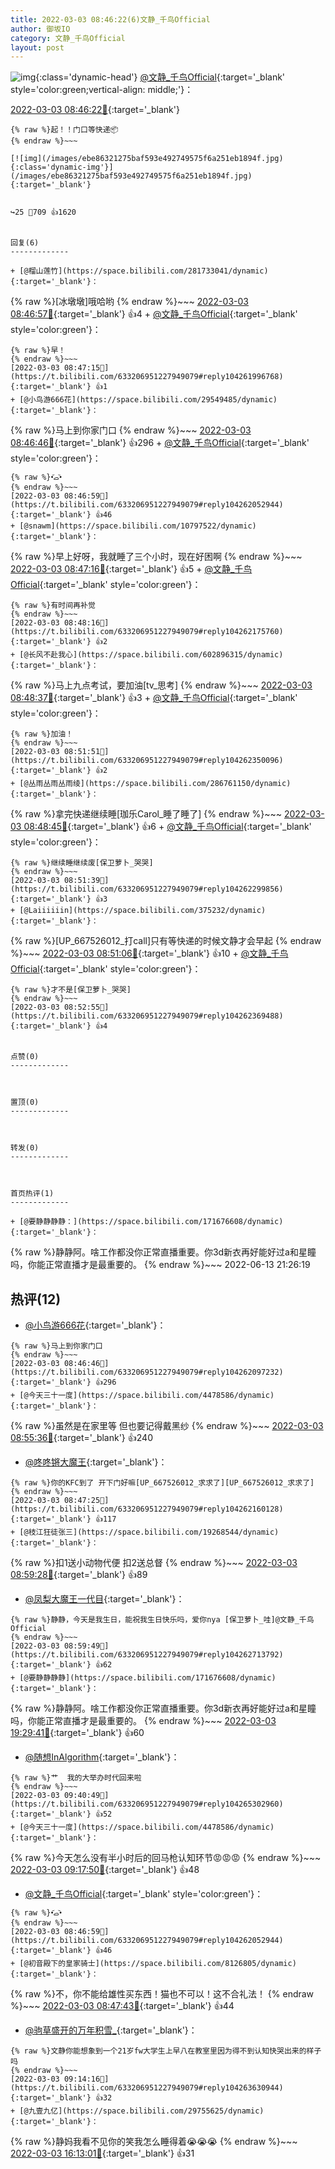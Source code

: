 ```yaml
---
title: 2022-03-03 08:46:22(6)文静_千鸟Official
author: 御坂IO
category: 文静_千鸟Official
layout: post
---
```


![img](/images/ac7482ed1b9a7f203dc68c0c4a77c488a27b108a.jpg){:class='dynamic-head'}
[@文静_千鸟Official](https://space.bilibili.com/667526012/dynamic){:target='_blank' style='color:green;vertical-align: middle;'}：

[2022-03-03 08:46:22🔗](https://t.bilibili.com/633206951227949079){:target='_blank'}

~~~
{% raw %}起！！门口等快递📦
{% endraw %}~~~

[![img](/images/ebe86321275baf593e492749575f6a251eb1894f.jpg){:class='dynamic-img'}](/images/ebe86321275baf593e492749575f6a251eb1894f.jpg){:target='_blank'}


↪️25 💬709 👍1620


回复(6)
-------------

+ [@榴山莲竹](https://space.bilibili.com/281733041/dynamic){:target='_blank'}：
~~~
{% raw %}[冰墩墩]哦哈哟
{% endraw %}~~~
[2022-03-03 08:46:57🔗](https://t.bilibili.com/633206951227949079#reply104262052208){:target='_blank'} 👍4
    + [@文静_千鸟Official](https://space.bilibili.com/667526012/dynamic){:target='_blank' style='color:green'}：
~~~
{% raw %}早！
{% endraw %}~~~
[2022-03-03 08:47:15🔗](https://t.bilibili.com/633206951227949079#reply104261996768){:target='_blank'} 👍1
+ [@小鸟游666花](https://space.bilibili.com/29549485/dynamic){:target='_blank'}：
~~~
{% raw %}马上到你家门口
{% endraw %}~~~
[2022-03-03 08:46:46🔗](https://t.bilibili.com/633206951227949079#reply104262097232){:target='_blank'} 👍296
    + [@文静_千鸟Official](https://space.bilibili.com/667526012/dynamic){:target='_blank' style='color:green'}：
~~~
{% raw %}•᷄ࡇ•᷅
{% endraw %}~~~
[2022-03-03 08:46:59🔗](https://t.bilibili.com/633206951227949079#reply104262052944){:target='_blank'} 👍46
+ [@snawm](https://space.bilibili.com/10797522/dynamic){:target='_blank'}：
~~~
{% raw %}早上好呀，我就睡了三个小时，现在好困啊
{% endraw %}~~~
[2022-03-03 08:47:16🔗](https://t.bilibili.com/633206951227949079#reply104262106832){:target='_blank'} 👍5
    + [@文静_千鸟Official](https://space.bilibili.com/667526012/dynamic){:target='_blank' style='color:green'}：
~~~
{% raw %}有时间再补觉
{% endraw %}~~~
[2022-03-03 08:48:16🔗](https://t.bilibili.com/633206951227949079#reply104262175760){:target='_blank'} 👍2
+ [@长风不赴我心](https://space.bilibili.com/602896315/dynamic){:target='_blank'}：
~~~
{% raw %}马上九点考试，要加油[tv_思考]
{% endraw %}~~~
[2022-03-03 08:48:37🔗](https://t.bilibili.com/633206951227949079#reply104262131312){:target='_blank'} 👍3
    + [@文静_千鸟Official](https://space.bilibili.com/667526012/dynamic){:target='_blank' style='color:green'}：
~~~
{% raw %}加油！
{% endraw %}~~~
[2022-03-03 08:51:51🔗](https://t.bilibili.com/633206951227949079#reply104262350096){:target='_blank'} 👍2
+ [@丛雨丛雨丛雨绫](https://space.bilibili.com/286761150/dynamic){:target='_blank'}：
~~~
{% raw %}拿完快递继续睡[珈乐Carol_睡了睡了]
{% endraw %}~~~
[2022-03-03 08:48:45🔗](https://t.bilibili.com/633206951227949079#reply104262133680){:target='_blank'} 👍6
    + [@文静_千鸟Official](https://space.bilibili.com/667526012/dynamic){:target='_blank' style='color:green'}：
~~~
{% raw %}继续睡继续废[保卫萝卜_哭哭]
{% endraw %}~~~
[2022-03-03 08:51:39🔗](https://t.bilibili.com/633206951227949079#reply104262299856){:target='_blank'} 👍3
+ [@Laiiiiiin](https://space.bilibili.com/375232/dynamic){:target='_blank'}：
~~~
{% raw %}[UP_667526012_打call]只有等快递的时候文静才会早起
{% endraw %}~~~
[2022-03-03 08:51:06🔗](https://t.bilibili.com/633206951227949079#reply104262289872){:target='_blank'} 👍10
    + [@文静_千鸟Official](https://space.bilibili.com/667526012/dynamic){:target='_blank' style='color:green'}：
~~~
{% raw %}才不是[保卫萝卜_哭哭]
{% endraw %}~~~
[2022-03-03 08:52:55🔗](https://t.bilibili.com/633206951227949079#reply104262369488){:target='_blank'} 👍4


点赞(0)
-------------



置顶(0)
-------------



转发(0)
-------------



首页热评(1)
-------------

+ [@要静静静静：](https://space.bilibili.com/171676608/dynamic){:target='_blank'}：
~~~
{% raw %}静静阿。啥工作都没你正常直播重要。你3d新衣再好能好过a和星瞳吗，你能正常直播才是最重要的。
{% endraw %}~~~
2022-06-13 21:26:19


热评(12)
-------------

+ [@小鸟游666花](https://space.bilibili.com/29549485/dynamic){:target='_blank'}：
~~~
{% raw %}马上到你家门口
{% endraw %}~~~
[2022-03-03 08:46:46🔗](https://t.bilibili.com/633206951227949079#reply104262097232){:target='_blank'} 👍296
+ [@今天三十一度](https://space.bilibili.com/4478586/dynamic){:target='_blank'}：
~~~
{% raw %}虽然是在家里等 但也要记得戴黑纱
{% endraw %}~~~
[2022-03-03 08:55:36🔗](https://t.bilibili.com/633206951227949079#reply104262535472){:target='_blank'} 👍240
+ [@咚咚锵大魔王](https://space.bilibili.com/474745440/dynamic){:target='_blank'}：
~~~
{% raw %}你的KFC到了 开下门好嘛[UP_667526012_求求了][UP_667526012_求求了]
{% endraw %}~~~
[2022-03-03 08:47:25🔗](https://t.bilibili.com/633206951227949079#reply104262160128){:target='_blank'} 👍117
+ [@枝江狂徒张三](https://space.bilibili.com/19268544/dynamic){:target='_blank'}：
~~~
{% raw %}扣1送小动物代便 扣2送总督
{% endraw %}~~~
[2022-03-03 08:59:28🔗](https://t.bilibili.com/633206951227949079#reply104262706576){:target='_blank'} 👍89
+ [@凤梨大魔王一代目](https://space.bilibili.com/3096566/dynamic){:target='_blank'}：
~~~
{% raw %}静静，今天是我生日，能祝我生日快乐吗，爱你nya [保卫萝卜_哇]@文静_千鸟Official
{% endraw %}~~~
[2022-03-03 08:59:49🔗](https://t.bilibili.com/633206951227949079#reply104262713792){:target='_blank'} 👍62
+ [@要静静静静](https://space.bilibili.com/171676608/dynamic){:target='_blank'}：
~~~
{% raw %}静静阿。啥工作都没你正常直播重要。你3d新衣再好能好过a和星瞳吗，你能正常直播才是最重要的。
{% endraw %}~~~
[2022-03-03 19:29:41🔗](https://t.bilibili.com/633206951227949079#reply104314253456){:target='_blank'} 👍60
+ [@随想InAlgorithm](https://space.bilibili.com/217979053/dynamic){:target='_blank'}：
~~~
{% raw %}艹  我的大举办时代回来啦
{% endraw %}~~~
[2022-03-03 09:40:49🔗](https://t.bilibili.com/633206951227949079#reply104265302960){:target='_blank'} 👍52
+ [@今天三十一度](https://space.bilibili.com/4478586/dynamic){:target='_blank'}：
~~~
{% raw %}今天怎么没有半小时后的回马枪认知环节😡😡😡
{% endraw %}~~~
[2022-03-03 09:17:50🔗](https://t.bilibili.com/633206951227949079#reply104263804576){:target='_blank'} 👍48
+ [@文静_千鸟Official](https://space.bilibili.com/667526012/dynamic){:target='_blank' style='color:green'}：
~~~
{% raw %}•᷄ࡇ•᷅
{% endraw %}~~~
[2022-03-03 08:46:59🔗](https://t.bilibili.com/633206951227949079#reply104262052944){:target='_blank'} 👍46
+ [@初音殿下的皇家骑士](https://space.bilibili.com/8126805/dynamic){:target='_blank'}：
~~~
{% raw %}不，你不能给雄性买东西！猫也不可以！这不合礼法！
{% endraw %}~~~
[2022-03-03 08:47:43🔗](https://t.bilibili.com/633206951227949079#reply104262114896){:target='_blank'} 👍44
+ [@驹草盛开的万年积雪_](https://space.bilibili.com/18194898/dynamic){:target='_blank'}：
~~~
{% raw %}文静你能想象到一个21岁fw大学生上早八在教室里因为得不到认知快哭出来的样子吗
{% endraw %}~~~
[2022-03-03 09:14:16🔗](https://t.bilibili.com/633206951227949079#reply104263630944){:target='_blank'} 👍32
+ [@九壹九亿](https://space.bilibili.com/29755625/dynamic){:target='_blank'}：
~~~
{% raw %}静妈我看不见你的笑我怎么睡得着😭😭😭
{% endraw %}~~~
[2022-03-03 16:13:01🔗](https://t.bilibili.com/633206951227949079#reply104295599728){:target='_blank'} 👍31


